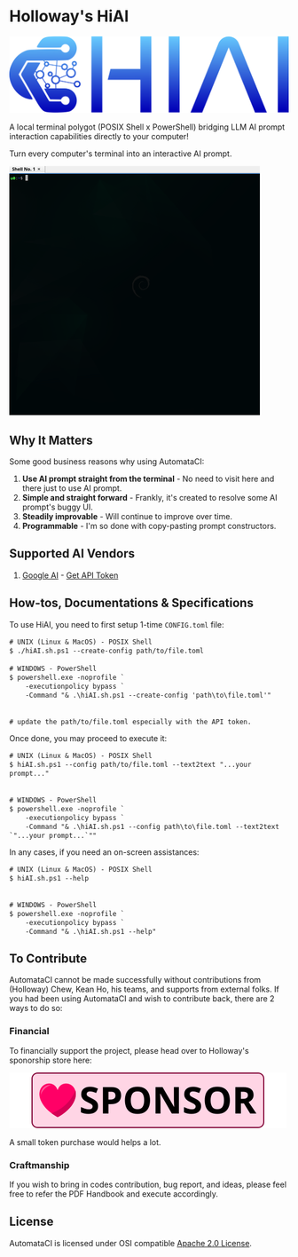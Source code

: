 # Holloway's HiAI
[![hiAI](src/icons/banner_1200x330.svg)](#holloways-hiai)

A local terminal polygot (POSIX Shell x PowerShell) bridging LLM AI prompt
interaction capabilities directly to your computer!

Turn every computer's terminal into an interactive AI prompt.

[![hiAi-demo-debian](src/screenshots/hiAI-demo-debian.gif)](#holloways-hiai)




## Why It Matters

Some good business reasons why using AutomataCI:

1. **Use AI prompt straight from the terminal** - No need to visit here and
   there just to use AI prompt.
2. **Simple and straight forward** - Frankly, it's created to resolve some AI
    prompt's buggy UI.
3. **Steadily improvable** - Will continue to improve over time.
4. **Programmable** - I'm so done with copy-pasting prompt constructors.




## Supported AI Vendors

1. [Google AI](https://ai.google.dev/docs/gemini_api_overview) - [Get API Token](https://gemini.google.com/app)




## How-tos, Documentations & Specifications

To use HiAI, you need to first setup 1-time `CONFIG.toml` file:

```
# UNIX (Linux & MacOS) - POSIX Shell
$ ./hiAI.sh.ps1 --create-config path/to/file.toml

# WINDOWS - PowerShell
$ powershell.exe -noprofile `
	-executionpolicy bypass `
	-Command "& .\hiAI.sh.ps1 --create-config 'path\to\file.toml'"


# update the path/to/file.toml especially with the API token.
```

Once done, you may proceed to execute it:

```
# UNIX (Linux & MacOS) - POSIX Shell
$ hiAI.sh.ps1 --config path/to/file.toml --text2text "...your prompt..."


# WINDOWS - PowerShell
$ powershell.exe -noprofile `
	-executionpolicy bypass `
	-Command "& .\hiAI.sh.ps1 --config path\to\file.toml --text2text `"...your prompt...`""
```

In any cases, if you need an on-screen assistances:
```
# UNIX (Linux & MacOS) - POSIX Shell
$ hiAI.sh.ps1 --help


# WINDOWS - PowerShell
$ powershell.exe -noprofile `
	-executionpolicy bypass `
	-Command "& .\hiAI.sh.ps1 --help"
```




## To Contribute

AutomataCI cannot be made successfully without contributions from (Holloway)
Chew, Kean Ho, his teams, and supports from external folks. If you had been
using AutomataCI and wish to contribute back, there are 2 ways to do so:



### Financial

To financially support the project, please head over to Holloway's sponorship
store here:

[![Sponsor](.github/images/sponsor_en_210x50.svg)](https://github.com/sponsors/hollowaykeanho)

A small token purchase would helps a lot.



### Craftmanship

If you wish to bring in codes contribution, bug report, and ideas, please feel
free to refer the PDF Handbook and execute accordingly.




## License
AutomataCI is licensed under OSI compatible [Apache 2.0 License](LICENSE.txt).

